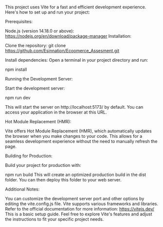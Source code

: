 This project uses Vite for a fast and efficient development experience. Here's how to set up and run your project:

Prerequisites:

Node.js (version 14.18.0 or above): https://nodejs.org/en/download/package-manager
Installation:

Clone the repository:
git clone https://github.com/Esinnation/Ecoomerce_Assesment.git

Install dependencies:
Open a terminal in your project directory and run:

npm install

Running the Development Server:

Start the development server:

npm run dev

This will start the server on http://localhost:5173/ by default. You can access your application in the browser at this URL.

Hot Module Replacement (HMR):

Vite offers Hot Module Replacement (HMR), which automatically updates the browser when you make changes to your code. This allows for a seamless development experience without the need to manually refresh the page.

Building for Production:

Build your project for production with:

npm run build
This will create an optimized production build in the dist folder. You can then deploy this folder to your web server.

Additional Notes:

You can customize the development server port and other options by editing the vite.config.js file.
Vite supports various frameworks and libraries. Refer to the official documentation for more information: https://vitejs.dev/
This is a basic setup guide. Feel free to explore Vite's features and adjust the instructions to fit your specific project needs.